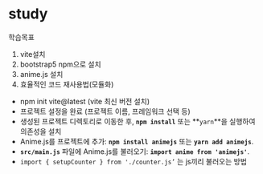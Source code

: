 # study

학습목표
1. vite설치
2. bootstrap5 npm으로 설치
3. anime.js 설치
4. 효율적인 코드 재사용법(모듈화)

- npm init vite@latest (vite 최신 버전 설치)
- 프로젝트 설정을 완료 (프로젝트 이름, 프레임워크 선택 등)
- 생성된 프로젝트 디렉토리로 이동한 후, **`npm install`** 또는 **`yarn`**을 실행하여 의존성을 설치
- Anime.js를 프로젝트에 추가: **`npm install animejs`** 또는 **`yarn add animejs`**.
- **`src/main.js`** 파일에 Anime.js를 불러오기: **`import anime from 'animejs'`**.
- `import { setupCounter } from './counter.js’` 는 js끼리 불러오는 방법
